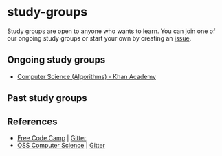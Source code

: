 # study-groups

Study groups are open to anyone who wants to learn. You can join one of our ongoing study groups or start your own by creating an [issue](https://github.com/wdi-sg/study-groups/issues).

## Ongoing study groups

- [Computer Science (Algorithms) - Khan Academy](https://github.com/wdi-sg/study-groups/issues/1)

## Past study groups

## References

- [Free Code Camp](https://www.freecodecamp.com) | [Gitter](https://gitter.im/freecodecamp/freecodecamp)
- [OSS Computer Science](https://github.com/open-source-society/computer-science) | [Gitter](https://gitter.im/open-source-society/computer-science)
